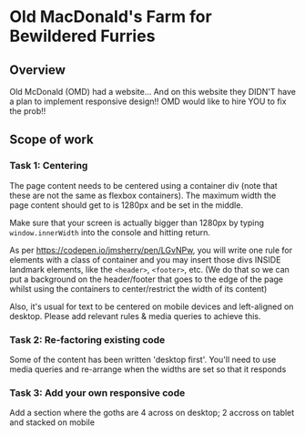 # Old MacDonald's Farm for Bewildered Furries

## Overview

Old McDonald (OMD) had a website... And on this website they DIDN'T have a plan to implement responsive design!! OMD would like to hire YOU to fix the prob!!

## Scope of work

### Task 1: Centering 
The page content needs to be centered using a container div (note that these are not the same as flexbox containers). The maximum width the page content should get to is 1280px and be set in the middle.

Make sure that your screen is actually bigger than 1280px by typing `window.innerWidth` into the console and hitting return.

As per <https://codepen.io/jmsherry/pen/LGvNPw>, you will write one rule for elements with a class of container and you may insert those divs INSIDE landmark elements, like the `<header>`, `<footer>`, etc. (We do that so we can put a background on the header/footer that goes to the edge of the page whilst using the containers to center/restrict the width of its content)

Also, it's usual for text to be centered on mobile devices and left-aligned on desktop. Please add relevant rules & media queries to achieve this.


### Task 2: Re-factoring existing code

Some of the content has been written 'desktop first'. You'll need to use media queries and re-arrange when the widths are set so that it responds


### Task 3: Add your own responsive code

Add a section where the goths are 4 across on desktop; 2 accross on tablet and stacked on mobile

